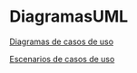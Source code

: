 # DiagramasUML
[Diagramas de casos de uso](https://github.com/RodrigoRivas89/Diagramas-de-caso-de-uso/blob/main/diagramas_de_casos_de_uso.md#diagramas-de-casos-de-uso)

[Escenarios de casos de uso](https://github.com/RodrigoRivas89/Escenarios-de-Casos-de-Usos/blob/main/Escenarios%20de%20casos%20de%20uso.md#escenarios-de-casos-de-usos)
